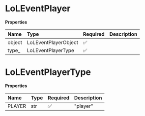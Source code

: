 # LoLEventPlayer

**Properties**

| Name   | Type                 | Required | Description |
| :----- | :------------------- | :------- | :---------- |
| object | LoLEventPlayerObject | ✅       |             |
| type\_ | LoLEventPlayerType   | ✅       |             |

# LoLEventPlayerType

**Properties**

| Name   | Type | Required | Description |
| :----- | :--- | :------- | :---------- |
| PLAYER | str  | ✅       | "player"    |

<!-- This file was generated by liblab | https://liblab.com/ -->

